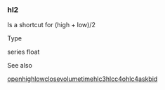 ### hl2

Is a shortcut for (high + low)/2

Type

series float

See also

[open](#var_open)[high](#var_high)[low](#var_low)[close](#var_close)[volume](#var_volume)[time](#fun_time)[hlc3](#var_hlc3)[hlcc4](#var_hlcc4)[ohlc4](#var_ohlc4)[ask](#var_ask)[bid](#var_bid)
